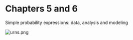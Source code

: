 # Chapters 5 and 6

Simple probability expressions: data, analysis and modeling

![urns.png](https://github.com/mic-he/ProbExp-PhD/chapter5-6/blob/master/urns.png)
